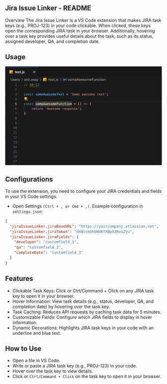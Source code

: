 ## Jira Issue Linker - README
Overview
The Jira Issue Linker is a VS Code extension that makes JIRA task keys (e.g., PROJ-123) in your code clickable. When clicked, these keys open the corresponding JIRA task in your browser. Additionally, hovering over a task key provides useful details about the task, such as its status, assigned developer, QA, and completion date.


## Usage
![image](assets/presentation.gif)

## Configurations
To use the extension, you need to configure your JIRA credentials and fields in your VS Code settings.

- Open Settings `(Ctrl + , or Cmd + ,)`.
Example configuration in `settings.json`:
```json
{   
  "jiraIssueLinker.jiraBaseURL": "https://yourcompany.atlassian.net",
  "jiraIssueLinker.jiraToken": "dXNlcm5hbWU6YXBpX3Rva2Vu",
  "jiraIssueLinker.jiraFields": {
    "developer": "customfield_1",
    "qa": "customfield_2",
    "completeDate": "customfield_3"
  }
}
```

## Features
- Clickable Task Keys: Click or Ctrl/Command + Click on any JIRA task key to open it in your browser.
- Hover Information: View task details (e.g., status, developer, QA, and completion date) by hovering over the task key.
- Task Caching: Reduces API requests by caching task data for 5 minutes.
- Customizable Fields: Configure which JIRA fields to display in hover information.
- Dynamic Decorations: Highlights JIRA task keys in your code with an underline and blue text.

## How to Use
- Open a file in VS Code.
- Write or paste a JIRA task key (e.g., PROJ-123) in your code.
- Hover over the task key to view details.
- Click or `Ctrl/Command + Click` on the task key to open it in your browser.
